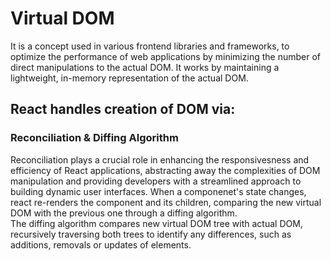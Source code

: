 # Virtual DOM
It is a concept used in various frontend libraries and frameworks, to optimize the performance of web applications by minimizing the number of direct manipulations to the actual DOM. It works by maintaining a lightweight, in-memory representation of the actual DOM.

## React handles creation of DOM via:

### Reconciliation & Diffing Algorithm
Reconciliation plays a crucial role in enhancing the responsivesness and efficiency of React applications, abstracting away the complexities of DOM manipulation and providing developers with a streamlined approach to building dynamic user interfaces. When a componenet's state changes, react re-renders the component and its children, comparing the new virtual DOM with the previous one through a diffing algorithm.  
The diffing algorithm compares new virtual DOM tree with actual DOM, recursively traversing both trees to identify any differences, such as additions, removals or updates of elements.
